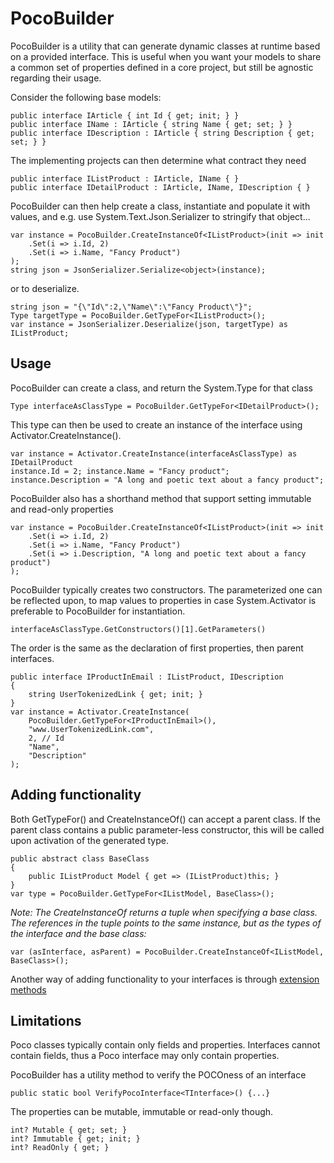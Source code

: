 
# PocoBuilder

PocoBuilder is a utility that can generate dynamic classes at runtime based on a provided interface. This is useful when you want your models to share a common set of properties defined in a core project, but still be agnostic regarding their usage.

Consider the following base models:

    public interface IArticle { int Id { get; init; } }
    public interface IName : IArticle { string Name { get; set; } }
    public interface IDescription : IArticle { string Description { get; set; } }

The implementing projects can then determine what contract they need

    public interface IListProduct : IArticle, IName { }
    public interface IDetailProduct : IArticle, IName, IDescription { }

PocoBuilder can then help create a class, instantiate and populate it with values, and e.g. use System.Text.Json.Serializer to stringify that object...

    var instance = PocoBuilder.CreateInstanceOf<IListProduct>(init => init
        .Set(i => i.Id, 2)
        .Set(i => i.Name, "Fancy Product")
    );
    string json = JsonSerializer.Serialize<object>(instance);

or to deserialize.

    string json = "{\"Id\":2,\"Name\":\"Fancy Product\"}";
    Type targetType = PocoBuilder.GetTypeFor<IListProduct>();
    var instance = JsonSerializer.Deserialize(json, targetType) as IListProduct;

## Usage
PocoBuilder can create a class, and return the System.Type for that class

    Type interfaceAsClassType = PocoBuilder.GetTypeFor<IDetailProduct>();

This type can then be used to create an instance of the interface using Activator.CreateInstance().

    var instance = Activator.CreateInstance(interfaceAsClassType) as IDetailProduct
    instance.Id = 2; instance.Name = "Fancy product";
    instance.Description = "A long and poetic text about a fancy product";

PocoBuilder also has a shorthand method that support setting immutable and read-only properties

    var instance = PocoBuilder.CreateInstanceOf<IListProduct>(init => init
        .Set(i => i.Id, 2)
        .Set(i => i.Name, "Fancy Product")
        .Set(i => i.Description, "A long and poetic text about a fancy product")
    );

PocoBuilder typically creates two constructors. The parameterized one can be reflected upon, to map values to properties in case System.Activator is preferable to PocoBuilder for instantiation.

    interfaceAsClassType.GetConstructors()[1].GetParameters()

The order is the same as the declaration of first properties, then parent interfaces.

    public interface IProductInEmail : IListProduct, IDescription
    {
        string UserTokenizedLink { get; init; }
    }
    var instance = Activator.CreateInstance(
        PocoBuilder.GetTypeFor<IProductInEmail>(),
        "www.UserTokenizedLink.com",
        2, // Id
        "Name",
        "Description"
    );

## Adding functionality
Both GetTypeFor() and CreateInstanceOf() can accept a parent class. If the parent class contains a public parameter-less constructor, this will be called upon activation of the generated type.

    public abstract class BaseClass
    {
        public IListProduct Model { get => (IListProduct)this; }
    }
    var type = PocoBuilder.GetTypeFor<IListModel, BaseClass>();

_Note: The CreateInstanceOf returns a tuple when specifying a base class. The references in the tuple points to the same instance, but as the types of the interface and the base class:_

    var (asInterface, asParent) = PocoBuilder.CreateInstanceOf<IListModel, BaseClass>();

Another way of adding functionality to your interfaces is through [extension methods](https://learn.microsoft.com/en-us/dotnet/csharp/programming-guide/classes-and-structs/extension-methods)

## Limitations
Poco classes typically contain only fields and properties. Interfaces cannot contain fields, thus a Poco interface may only contain properties.

PocoBuilder has a utility method to verify the POCOness of an interface

    public static bool VerifyPocoInterface<TInterface>() {...}

The properties can be mutable, immutable or read-only though.

    int? Mutable { get; set; }
    int? Immutable { get; init; }
    int? ReadOnly { get; }